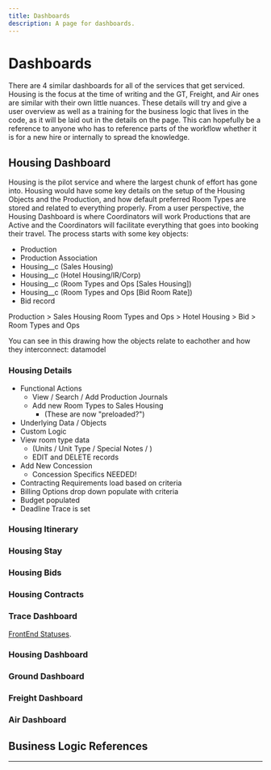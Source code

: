 ```yaml
---
title: Dashboards
description: A page for dashboards.
---
```


# Dashboards

There are 4 similar dashboards for all of the services that get serviced.   Housing is the focus at the time of writing and the GT, Freight, and Air ones are similar with their own little nuances.  These details will try and give a user overview as well as a training for the business logic that lives in the code,  as it will be laid out in the details on the page.  This can hopefully be a reference to anyone who has to reference parts of the workflow whether it is for a new hire or internally to spread the knowledge.

## Housing Dashboard
Housing is the pilot service and where the largest chunk of effort has gone into.  Housing would have some key details on the setup of the Housing Objects and the Production, and how default preferred Room Types are stored and related to everything properly.  From a user perspective, the Housing Dashboard is where Coordinators will work Productions that are Active and the Coordinators will facilitate everything that goes into booking their travel.  The process starts with some key objects:

* Production
* Production Association
* Housing__c (Sales Housing)
* Housing__c (Hotel Housing/IR/Corp)
* Housing__c (Room Types and Ops [Sales Housing])
* Housing__c (Room Types and Ops [Bid Room Rate])
* Bid record

Production > Sales Housing Room Types and Ops > Hotel Housing > Bid > Room Types and Ops

You can see in this drawing how the objects relate to eachother and how they interconnect:
datamodel

### Housing Details

* Functional Actions
  * View / Search / Add Production Journals
  * Add new Room Types to Sales Housing
    * (These are now "preloaded?")
* Underlying Data / Objects
* Custom Logic
* View room type data
  * (Units / Unit Type / Special Notes / )
  * EDIT and DELETE records
* Add New Concession
  * Concession Specifics NEEDED!
* Contracting Requirements load based on criteria
* Billing Options drop down populate with criteria
* Budget populated
* Deadline Trace is set
### Housing Itinerary

### Housing Stay

### Housing Bids

### Housing Contracts
### Trace Dashboard



[FrontEnd Statuses](./traces.html).

### Housing Dashboard

### Ground Dashboard

### Freight Dashboard

### Air Dashboard

## Business Logic References

---
